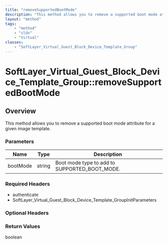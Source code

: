 ```yaml
---
title: "removeSupportedBootMode"
description: "This method allows you to remove a supported boot mode attribute for a given image template."
layout: "method"
tags:
    - "method"
    - "sldn"
    - "Virtual"
classes:
    - "SoftLayer_Virtual_Guest_Block_Device_Template_Group"
---
```

# SoftLayer_Virtual_Guest_Block_Device_Template_Group::removeSupportedBootMode
## Overview 
This method allows you to remove a supported boot mode attribute for a given image template. 

### Parameters 
|Name | Type | Description |
| --- | --- | --- |
|bootMode| string| Boot mode type to add to SUPPORTED_BOOT_MODE.|


### Required Headers
* authenticate
* SoftLayer_Virtual_Guest_Block_Device_Template_GroupInitParameters

### Optional Headers

### Return Values
boolean

